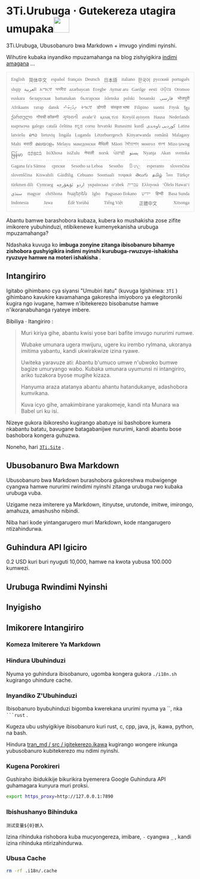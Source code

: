 <h1 style="justify-content:space-between">3Ti.Urubuga ⋅ Gutekereza utagira umupaka<img src="//i-01.eu.org/3Ti/logo.svg" style="user-select:none;margin-top:-1px;width:42px"></h1>

3Ti.Urubuga, Ubusobanuro bwa Markdown + imvugo yindimi nyinshi.

Wihutire kubaka inyandiko mpuzamahanga na blog zishyigikira [indimi amagana](https://github.com/i18n-site/node/blob/main/lang/src/index.js) ...

<pre class="langli" style="display:flex;flex-wrap:wrap;background:transparent;border:1px solid #eee;font-size:12px;box-shadow:0 0 3px inset #eee;padding:12px 5px 4px 12px;justify-content:space-between;"><style>pre.langli i{font-weight:300;font-family:s;margin-right:7px;margin-bottom:8px;font-style:normal;color:#666;border-bottom:1px dashed #ccc;}</style><i>English</i><i> 简体中文 </i><i>español</i><i>français</i><i>Deutsch</i><i> 日本語 </i><i>italiano</i><i>한국어</i><i>русский</i><i>português</i><i>shqip</i><i>‫العربية‬</i><i>አማርኛ</i><i>অসমীয়া</i><i>azərbaycan</i><i>Eʋegbe</i><i>Aymar aru</i><i>Gaeilge</i><i>eesti</i><i>ଓଡ଼ିଆ</i><i>Oromoo</i><i>euskara</i><i>беларуская</i><i>bamanakan</i><i>български</i><i>íslenska</i><i>polski</i><i>bosanski</i><i>‫فارسی‬</i><i>भोजपुरी</i><i>Afrikaans</i><i>татар</i><i>dansk</i><i>‫ދިވެހިބަސް‬</i><i>ትግርኛ</i><i>डोगरी</i><i>संस्कृत भाषा</i><i>Filipino</i><i>suomi</i><i>Frysk</i><i>ខ្មែរ</i><i>ქართული</i><i>गोंयची कोंकणी</i><i>ગુજરાતી</i><i>avañe’ẽ</i><i>қазақ тілі</i><i>Kreyòl ayisyen</i><i>Hausa</i><i>Nederlands</i><i>кыргызча</i><i>galego</i><i>català</i><i>čeština</i><i>ಕನ್ನಡ</i><i>corsu</i><i>hrvatski</i><i>Runasimi</i><i>kurdî</i><i>‫کوردیی ناوەندی‬</i><i>Latina</i><i>latviešu</i><i>ລາວ</i><i>lietuvių</i><i>lingála</i><i>Luganda</i><i>Lëtzebuergesch</i><i>Kinyarwanda</i><i>română</i><i>Malagasy</i><i>Malti</i><i>मराठी</i><i>മലയാളം</i><i>Melayu</i><i>македонски</i><i>मैथिली</i><i>Māori</i><i>মৈতৈলোন্</i><i>монгол</i><i>বাংলা</i><i>Mizo ṭawng</i><i>မြန်မာ</i><i>𞄀𞄄𞄰𞄩𞄍𞄜𞄰</i><i>IsiXhosa</i><i>isiZulu</i><i>नेपाली</i><i>norsk</i><i>ਪੰਜਾਬੀ</i><i>‫پښتو‬</i><i>Nyanja</i><i>Akan</i><i>svenska</i><i>Gagana fa'a Sāmoa</i><i>српски</i><i>Sesotho sa Leboa</i><i>Sesotho</i><i>සිංහල</i><i>esperanto</i><i>slovenčina</i><i>slovenščina</i><i>Kiswahili</i><i>Gàidhlig</i><i>Cebuano</i><i>Soomaali</i><i>тоҷикӣ</i><i>తెలుగు</i><i>தமிழ்</i><i>ไทย</i><i>Türkçe</i><i>türkmen dili</i><i>Cymraeg</i><i>‫ئۇيغۇرچە‬</i><i>‫اردو‬</i><i>українська</i><i>o‘zbek</i><i>‫עברית‬</i><i>Ελληνικά</i><i>ʻŌlelo Hawaiʻi</i><i>‫سنڌي‬</i><i>magyar</i><i>chiShona</i><i>հայերեն</i><i>Igbo</i><i>Pagsasao Ilokano</i><i>‫ייִדיש‬</i><i>हिन्दी</i><i>Basa Sunda</i><i>Indonesia</i><i>Jawa</i><i>Èdè Yorùbá</i><i>Tiếng Việt</i><i> 正體中文 </i><i>Xitsonga</i></pre>

Abantu bamwe barashobora kubaza, kubera ko mushakisha zose zifite imikorere yubuhinduzi, ntibikenewe kumenyekanisha urubuga mpuzamahanga?

Ndashaka kuvuga ko **imbuga zonyine zitanga ibisobanuro bihamye zishobora gushyigikira indimi nyinshi kurubuga-rwuzuye-ishakisha ryuzuye hamwe na moteri ishakisha** .

## Intangiriro

Igitabo gihimbano cya siyansi &quot;Umubiri itatu&quot; (kuvuga Igishinwa: `3Tǐ` ) gihimbano kavukire kavamahanga gakoresha imiyoboro ya elegitoroniki kugira ngo ivugane, hamwe n'ibitekerezo bisobanutse hamwe n'ikoranabuhanga ryateye imbere.

Bibiliya · Itangiriro :

> Muri kiriya gihe, abantu kwisi yose bari bafite imvugo nururimi rumwe.
>
> Wubake umunara ugera mwijuru, ugere ku irembo ryImana, ukoranya imitima yabantu, kandi ukwirakwize izina ryawe.
>
> Uwiteka yaravuze ati: Abantu b'umuco umwe n'ubwoko bumwe bagize umuryango wabo. Kubaka umunara uyumunsi ni intangiriro, ariko tuzakora byose mugihe kizaza.
>
> Hanyuma araza atatanya abantu ahantu hatandukanye, adashobora kumvikana.
>
> Kuva icyo gihe, amakimbirane yarakomeje, kandi nta Munara wa Babel uri ku isi.

Nizeye gukora ibikoresho kugirango abatuye isi bashobore kumera nkabantu batatu, bavugane batagabanijwe nururimi, kandi abantu bose bashobora kongera guhuzwa.

Noneho, hari [`3Ti.Site`](//3Ti.Site) .

## Ubusobanuro Bwa Markdown

Ubusobanuro bwa Markdown burashobora gukoreshwa mubwigenge cyangwa hamwe nururimi rwindimi nyinshi zitanga urubuga rwo kubaka urubuga vuba.

Uzigame neza imiterere ya Markdown, itinyutse, urutonde, imitwe, imirongo, amahuza, amashusho nibindi.

Niba hari kode yintangarugero muri Markdown, kode ntangarugero ntizahindurwa.

## Guhindura API Igiciro

0.2 USD kuri buri nyuguti 10,000, hamwe na kwota yubusa 100.000 kumwezi.

## Urubuga Rwindimi Nyinshi

## Inyigisho

## Imikorere Intangiriro

### Komeza Imiterere Ya Markdown

### Hindura Ubuhinduzi

Nyuma yo guhindura ibisobanuro, ugomba kongera gukora `./i18n.sh` kugirango uhindure cache.

### Inyandiko Z'Ubuhinduzi

Ibisobanuro byubuhinduzi bigomba kwerekana ururimi nyuma ya ``, nka ` ```rust` .

Kugeza ubu ushyigikiye ibisobanuro kuri rust, c, cpp, java, js, ikawa, python, na bash.

Hindura [tran_md / src / igitekerezo.ikawa](https://github.com/i18n-site/node/blob/main/tran_md/src/comment.coffee) kugirango wongere inkunga yubusobanuro kubitekerezo mu ndimi nyinshi.

### Kugena Porokireri

Gushiraho ibidukikije bikurikira byemerera Google Guhindura API guhamagara kunyura muri proksi.

```bash
export https_proxy=http://127.0.0.1:7890
```

### Ibishushanyo Bihinduka

```
测试变量${0}嵌入
```

Izina rihinduka rishobora kuba mucyongereza, imibare, `-` cyangwa `_` , kandi izina rihinduka ntirizahindurwa.

### Ubusa Cache

```bash
rm -rf .i18n/.cache
```
